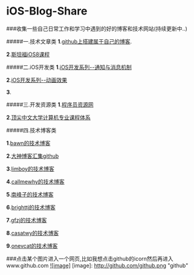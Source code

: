 # iOS-Blog-Share

###收集一些自己日常工作和学习中遇到的好的博客和技术网站(持续更新中..)

#####一.技术文章类
__1__.[github上搭建属于自己的博客](http://msching.github.io/blog/2014/04/11/starting/).

__2__.[斯坦福iOS8课程](https://github.com/X140Yu/Developing_iOS_8_Apps_With_Swift
)

#####二.iOS开发类
__1__.[iOS开发系列--通知与消息机制](http://www.cnblogs.com/kenshincui/p/4168532.html)

__2__.[iOS开发系列--动画效果](iOS开发系列--让你的应用“动”起来)

__3__.

#####三.开发资源类
__1__.[程序员资源网](http://info.9iphp.com/ios-mac-resources/)

__2__.[顶尖中文大学计算机专业课程体系](http://study.163.com/curricula/cs.htm)


#####四.技术博客类

__1__.[bawn的技术博客](http://bawn.github.io/)

__2__.[大神博客汇集github](https://github.com/Aufree/trip-to-iOS)

__3__.[limboy的技术博客](http://limboy.me/)

__4__.[callmewhy的技术博客](http://blog.callmewhy.com/
)

__5__.[南峰子的技术博客](http://southpeak.github.io/)

__6__.[brighttj的技术博客](http://www.brighttj.com/ )

__7__.[gfzj的技术博客](http://www.gfzj.us/)

__8__.[casatwy的技术博客](http://casatwy.com/)

__9__.[onevcat的技术博客](http://onevcat.com/2013/10/vc-transition-in-ios7/
)

###点击某个图片进入一个网页,比如我想点击github的icorn然后再进入www.github.com
[![image]](http://www.github.com/)
[image]: http://github.com/github.png "github"